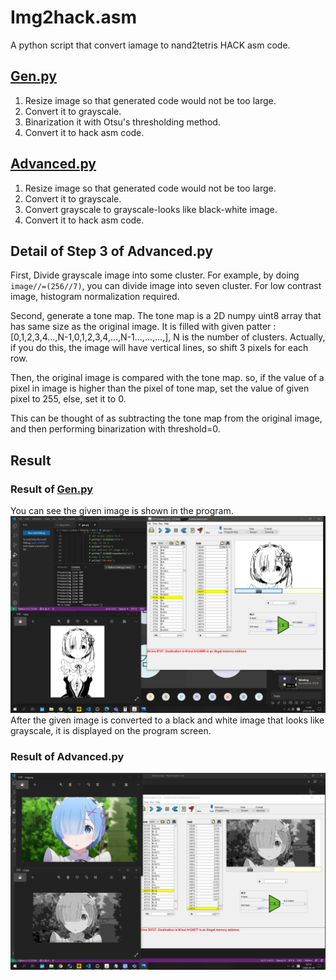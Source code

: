 # Img2hack.asm
 A python script that convert iamage to nand2tetris HACK asm code.
## [Gen.py](./Gen.py)
1. Resize image so that generated code would not be too large.
2. Convert it to grayscale.
3. Binarization it with Otsu's thresholding method.
4. Convert it to hack asm code.
## [Advanced.py](./Advanced.py)
1. Resize image so that generated code would not be too large.
2. Convert it to grayscale.
3. Convert grayscale to grayscale-looks like black-white image.
4. Convert it to hack asm code.
## Detail of Step 3 of Advanced.py
First, Divide grayscale image into some cluster. For example, by doing ``image//=(256//7)``, you can divide image into seven cluster. For low contrast image, histogram normalization required.

Second, generate a tone map. The tone map is a 2D numpy uint8 array that has same size as the original image. It is filled with given patter : [0,1,2,3,4...,N-1,0,1,2,3,4,...,N-1...,...,...,], N is the number of clusters.
Actually, if you do this, the image will have vertical lines, so shift 3 pixels for each row.

Then, the original image is compared with the tone map. so, if the value of a pixel in image is higher than the pixel of tone map, set the value of given pixel to 255, else, set it to 0.

This can be thought of as subtracting the tone map from the original image, and then performing binarization with threshold=0.
## Result
### Result of [Gen.py](./Gen.py)
You can see the given image is shown in the program.
![](./demo_1.png)
After the given image is converted to a black and white image that looks like grayscale, it is displayed on the program screen.
### Result of Advanced.py
![](./demo_3.png)
